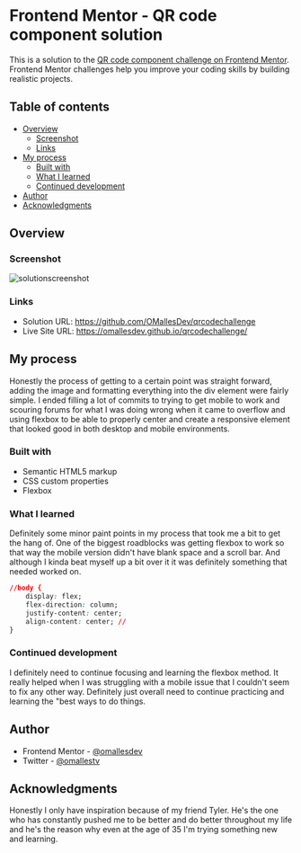# Frontend Mentor - QR code component solution

This is a solution to the [QR code component challenge on Frontend Mentor](https://www.frontendmentor.io/challenges/qr-code-component-iux_sIO_H). Frontend Mentor challenges help you improve your coding skills by building realistic projects. 

## Table of contents

- [Overview](#overview)
  - [Screenshot](#screenshot)
  - [Links](#links)
- [My process](#my-process)
  - [Built with](#built-with)
  - [What I learned](#what-i-learned)
  - [Continued development](#continued-development)
- [Author](#author)
- [Acknowledgments](#acknowledgments)


## Overview

### Screenshot

![solutionscreenshot](https://github.com/user-attachments/assets/afecafb3-5acc-45a2-a10b-56600fb52df4)


### Links

- Solution URL: https://github.com/OMallesDev/qrcodechallenge
- Live Site URL: https://omallesdev.github.io/qrcodechallenge/

## My process
Honestly the process of getting to a certain point was straight forward, adding the image and formatting everything into the div element were fairly simple. I ended filling a lot of commits to trying to get mobile to work and scouring forums for what I was doing wrong when it came to overflow and using flexbox to be able to properly center and create a responsive element that looked good in both desktop and mobile environments.

### Built with

- Semantic HTML5 markup
- CSS custom properties
- Flexbox

### What I learned

Definitely some minor paint points in my process that took me a bit to get the hang of. One of the biggest roadblocks was getting flexbox to work so that way the mobile version didn't have blank space and a scroll bar. And although I kinda beat myself up a bit over it it was definitely something that needed worked on.

```css
//body {
    display: flex;
    flex-direction: column;
    justify-content: center;
    align-content: center; //
}
```

### Continued development

I definitely need to continue focusing and learning the flexbox method. It really helped when I was struggling with a mobile issue that I couldn't seem to fix any other way. Definitely just overall need to continue practicing and learning the "best ways to do things.



## Author

- Frontend Mentor - [@omallesdev](https://www.frontendmentor.io/profile/omallesdev)
- Twitter - [@omallestv](https://www.twitter.com/omallestv)


## Acknowledgments

Honestly I only have inspiration because of my friend Tyler. He's the one who has constantly pushed me to be better and do better throughout my life and he's the reason why even at the age of 35 I'm trying something new and learning.


